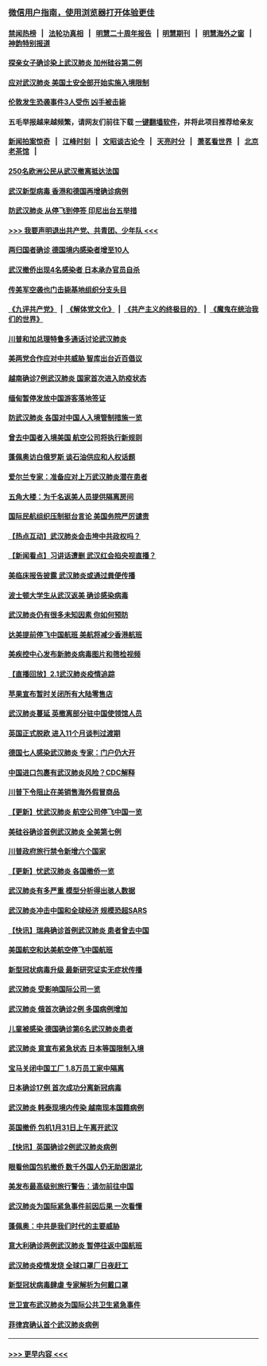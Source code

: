 ### [微信用户指南，使用浏览器打开体验更佳](https://github.com/gfw-breaker/banned-news1/blob/master/indexes/wechat-guide.md?t=0)
#### [禁闻热榜](热点新闻.md?t=0)  &nbsp;&nbsp;|&nbsp;&nbsp; [法轮功真相](https://github.com/gfw-breaker/truth/blob/master/README.md?t=0) &nbsp;&nbsp;|&nbsp;&nbsp; [明慧二十周年报告](https://github.com/gfw-breaker/mh-reports/blob/master/README.md?t=0) &nbsp;&nbsp;|&nbsp;&nbsp;[明慧期刊](https://github.com/gfw-breaker/mh-qikan) &nbsp;&nbsp;|&nbsp;&nbsp; [明慧海外之窗](https://github.com/gfw-breaker/mh-news/blob/master/README.md?t=0) &nbsp;&nbsp;|&nbsp;&nbsp; [神韵特别报道](https://github.com/gfw-breaker/mh-news/blob/master/shenyun.md?t=0)
#### [探亲女子确诊染上武汉肺炎 加州硅谷第二例](../pages/nsc418/n11839784.md?t=02031744) 
#### [应对武汉肺炎 美国土安全部开始实施入境限制](../pages/nsc418/n11839729.md?t=02031744) 
#### [伦敦发生恐袭事件3人受伤 凶手被击毙](../pages/nsc418/n11839442.md?t=02031744) 
#### 五毛举报越来越频繁，请网友们前往下载 [一键翻墙软件](https://github.com/gfw-breaker/ssr-accounts)，并将此项目推荐给亲友
#### [新闻拍案惊奇](https://github.com/gfw-breaker/banned-news1/blob/master/pages/link4.md) &nbsp;&nbsp;|&nbsp;&nbsp; [江峰时刻](https://github.com/gfw-breaker/banned-news1/blob/master/pages/link4.md) &nbsp;&nbsp;|&nbsp;&nbsp; [文昭谈古论今](https://github.com/gfw-breaker/banned-news1/blob/master/pages/link4.md) &nbsp;&nbsp;|&nbsp;&nbsp; [天亮时分](https://github.com/gfw-breaker/banned-news1/blob/master/pages/link4.md) &nbsp;&nbsp;|&nbsp;&nbsp; [萧茗看世界](https://github.com/gfw-breaker/banned-news1/blob/master/pages/link4.md) &nbsp;&nbsp;|&nbsp;&nbsp; [北京老茶馆](https://github.com/gfw-breaker/banned-news1/blob/master/pages/link4.md) &nbsp;&nbsp;|&nbsp;&nbsp; 
#### [250名欧洲公民从武汉撤离抵达法国](../pages/nsc418/n11839438.md?t=02031744) 
#### [武汉新型病毒 香港和德国再增确诊病例](../pages/nsc418/n11839381.md?t=02031744) 
#### [防武汉肺炎 从停飞到停签 印尼出台五举措](../pages/nsc418/n11839282.md?t=02031744) 
#### [>>> 我要声明退出共产党、共青团、少年队 <<<](https://github.com/begood0513/goodnews/blob/master/quit/letter.md) 
#### [两归国者确诊 德国境内感染者增至10人](../pages/nsc418/n11839164.md?t=02031744) 
#### [武汉撤侨出现4名感染者 日本承办官员自杀](../pages/nsc418/n11839044.md?t=02031744) 
#### [传美军空袭也门击毙基地组织分支头目](../pages/nsc418/n11839210.md?t=02031744) 
#### [《九评共产党》](https://github.com/begood0513/9ping.md/blob/master/README.md) &nbsp;|&nbsp; [《解体党文化》](../../../../jtdwh.md/blob/master/README.md)  &nbsp;|&nbsp; [《共产主义的终极目的》](../../../../gczydzjmd.md/blob/master/README.md) &nbsp;|&nbsp; [《魔鬼在统治我们的世界》](../../../../mgztzwmdsj.md/blob/master/README.md) 
#### [川普和加总理特鲁多通话讨论武汉肺炎](../pages/nsc418/n11839128.md?t=02031744) 
#### [美两党合作应对中共威胁 智库出台近百倡议](../pages/nsc418/n11838437.md?t=02031744) 
#### [越南确诊7例武汉肺炎 国家首次进入防疫状态](../pages/nsc418/n11838860.md?t=02031744) 
#### [缅甸暂停发放中国游客落地签证](../pages/nsc418/n11838730.md?t=02031744) 
#### [防武汉肺炎 各国对中国人入境管制措施一览](../pages/nsc418/n11838726.md?t=02031744) 
#### [曾去中国者入境美国 航空公司将执行新规则](../pages/nsc418/n11838375.md?t=02031744) 
#### [蓬佩奥访白俄罗斯 谈石油供应和人权话题](../pages/nsc418/n11838242.md?t=02031744) 
#### [爱尔兰专家：准备应对上万武汉肺炎潜在患者](../pages/nsc418/n11837978.md?t=02031744) 
#### [五角大楼：为千名返美人员提供隔离房间](../pages/nsc418/n11837831.md?t=02031744) 
#### [国际民航组织压制挺台言论 美国务院严厉谴责](../pages/nsc418/n11837791.md?t=02031744) 
#### [【热点互动】武汉肺炎会击垮中共政权吗？](../pages/nsc418/n11837779.md?t=02031744) 
#### [【新闻看点】习讲话遭删 武汉红会掐央视直播？](../pages/nsc418/n11837573.md?t=02031744) 
#### [美临床报告披露 武汉肺炎或通过粪便传播](../pages/nsc418/n11837626.md?t=02031744) 
#### [波士顿大学生从武汉返美 确诊感染病毒](../pages/nsc418/n11837580.md?t=02031744) 
#### [武汉肺炎仍有很多未知因素 你如何预防](../pages/nsc418/n11837666.md?t=02031744) 
#### [达美提前停飞中国航班 美航将减少香港航班](../pages/nsc418/n11837649.md?t=02031744) 
#### [美疾控中心发布新肺炎病毒图片和筛检视频](../pages/nsc418/n11837491.md?t=02031744) 
#### [【直播回放】2.1武汉肺炎疫情追踪](../pages/nsc418/n11837232.md?t=02031744) 
#### [苹果宣布暂时关闭所有大陆零售店](../pages/nsc418/n11837097.md?t=02031744) 
#### [武汉肺炎蔓延 英撤离部分驻中国使领馆人员](../pages/nsc418/n11837061.md?t=02031744) 
#### [英国正式脱欧 进入11个月谈判过渡期](../pages/nsc418/n11836911.md?t=02031744) 
#### [德国七人感染武汉肺炎 专家：门户仍大开](../pages/nsc418/n11836344.md?t=02031744) 
#### [中国进口包裹有武汉肺炎风险？CDC解释](../pages/nsc418/n11836321.md?t=02031744) 
#### [川普下令阻止在美销售海外假冒商品](../pages/nsc418/n11836261.md?t=02031744) 
#### [【更新】忧武汉肺炎 航空公司停飞中国一览](../pages/nsc418/n11835931.md?t=02031744) 
#### [美硅谷确诊首例武汉肺炎 全美第七例](../pages/nsc418/n11836093.md?t=02031744) 
#### [川普政府旅行禁令新增六个国家](../pages/nsc418/n11836083.md?t=02031744) 
#### [【更新】忧武汉肺炎 各国撤侨一览](../pages/nsc418/n11835673.md?t=02031744) 
#### [武汉肺炎有多严重 模型分析得出骇人数据](../pages/nsc418/n11835829.md?t=02031744) 
#### [武汉肺炎冲击中国和全球经济 规模恐超SARS](../pages/nsc418/n11835652.md?t=02031744) 
#### [【快讯】瑞典确诊首例武汉肺炎 患者曾去中国](../pages/nsc418/n11835675.md?t=02031744) 
#### [美国航空和达美航空停飞中国航班](../pages/nsc418/n11835567.md?t=02031744) 
#### [新型冠状病毒升级 最新研究证实无症状传播](../pages/nsc418/n11835589.md?t=02031744) 
#### [武汉肺炎 受影响国际公司一览](../pages/nsc418/n11835538.md?t=02031744) 
#### [武汉肺炎 俄首次确诊2例 多国病例增加](../pages/nsc418/n11835295.md?t=02031744) 
#### [儿童被感染 德国确诊第6名武汉肺炎患者](../pages/nsc418/n11835338.md?t=02031744) 
#### [武汉肺炎 意宣布紧急状态 日本等国限制入境](../pages/nsc418/n11835062.md?t=02031744) 
#### [宝马关闭中国工厂 1.8万员工家中隔离](../pages/nsc418/n11835128.md?t=02031744) 
#### [日本确诊17例 首次成功分离新冠病毒](../pages/nsc418/n11834975.md?t=02031744) 
#### [武汉肺炎 韩泰现境内传染 越南现本国籍病例](../pages/nsc418/n11834857.md?t=02031744) 
#### [英国撤侨 包机1月31日上午离开武汉](../pages/nsc418/n11834808.md?t=02031744) 
#### [【快讯】英国确诊2例武汉肺炎病例](../pages/nsc418/n11834824.md?t=02031744) 
#### [眼看他国包机撤侨 数千外国人仍无助困湖北](../pages/nsc418/n11834010.md?t=02031744) 
#### [美发布最高级别旅行警告：请勿前往中国](../pages/nsc418/n11834038.md?t=02031744) 
#### [武汉肺炎为国际紧急事件前因后果 一次看懂](../pages/nsc418/n11833893.md?t=02031744) 
#### [蓬佩奥：中共是我们时代的主要威胁](../pages/nsc418/n11833434.md?t=02031744) 
#### [意大利确诊两例武汉肺炎 暂停往返中国航班](../pages/nsc418/n11833483.md?t=02031744) 
#### [武汉肺炎疫情发烧 全球口罩厂日夜赶工](../pages/nsc418/n11833528.md?t=02031744) 
#### [新型冠状病毒肆虐 专家解析为何戴口罩](../pages/nsc418/n11833332.md?t=02031744) 
#### [世卫宣布武汉肺炎为国际公共卫生紧急事件](../pages/nsc418/n11833455.md?t=02031744) 
#### [菲律宾确认首个武汉肺炎病例](../pages/nsc418/n11833162.md?t=02031744) 

----
#### [ >>> 更早内容 <<< ](../indexes/nsc418-earlier.md)
